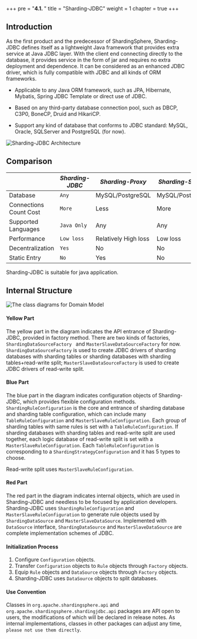 +++
pre = "<b>4.1. </b>"
title = "Sharding-JDBC"
weight = 1
chapter = true
+++

## Introduction

As the first product and the predecessor of ShardingSphere, Sharding-JDBC defines itself as a lightweight Java framework that provides extra service at Java JDBC layer. With the client end connecting directly to the database, it provides service in the form of jar and requires no extra deployment and dependence. It can be considered as an enhanced JDBC driver, which is fully compatible with JDBC and all kinds of ORM frameworks.

- Applicable to any Java ORM framework, such as JPA, Hibernate, Mybatis, Spring JDBC Template or direct use of JDBC.

- Based on any third-party database connection pool, such as DBCP, C3P0, BoneCP, Druid and HikariCP.

- Support any kind of database that conforms to JDBC standard: MySQL, Oracle, SQLServer and PostgreSQL (for now).

![Sharding-JDBC Architecture](https://shardingsphere.apache.org/document/current/img/sharding-jdbc-brief.png)

## Comparison

|                        | *Sharding-JDBC* | *Sharding-Proxy*     | *Sharding-Sidecar* |
| ---------------------- | --------------- | -------------------- | ------------------ |
| Database               | `Any`           | MySQL/PostgreSQL     | MySQL/PostgreSQL   |
| Connections Count Cost | `More`          | Less                 | More               |
| Supported Languages    | `Java Only`     | Any                  | Any                |
| Performance            | `Low loss`      | Relatively High loss | Low loss           |
| Decentralization       | `Yes`           | No                   | No                 |
| Static Entry           | `No`            | Yes                  | No                 |

Sharding-JDBC is suitable for java application.

## Internal Structure

![The class diagrams for Domain Model](https://shardingsphere.apache.org/document/current/img/config_domain.png)

#### Yellow Part

The yellow part in the diagram indicates the API entrance of Sharding-JDBC, provided in factory method. There are two kinds of factories, `ShardingDataSourceFactory ` and `MasterSlaveDataSourceFactory` for now. `ShardingDataSourceFactory` is used to create JDBC drivers of  sharding databases with sharding tables or sharding databases with sharding tables+read-write split; `MasterSlaveDataSourceFactory` is used to create JDBC drivers of read-write split.

#### Blue Part

The blue part in the diagram indicates configuration objects of Sharding-JDBC, which provides flexible configuration methods. `ShardingRuleConfiguration` is the core and entrance of sharding database and sharding table configuration, which can include many `TableRuleConfiguration` and `MasterSlaveRuleConfiguration`. Each group of sharding tables with same rules is set with a `TableRuleConfiguration`. If sharding databases with sharding tables and read-write split are used together, each logic database of read-write split is set with a  `MasterSlaveRuleConfiguration`. Each `TableRuleConfiguration` is corresponding to a `ShardingStrategyConfiguration` and it has 5 types to choose.

Read-write split uses `MasterSlaveRuleConfiguration`.

#### Red Part

The red part in the diagram indicates internal objects, which are used in Sharding-JDBC and needless to be focused by application developers. Sharding-JDBC uses `ShardingRuleConfiguration` and `MasterSlaveRuleConfiguration` to generate rule objects used by  `ShardingDataSource` and `MasterSlaveDataSource`. Implemented with `DataSource` interface, `ShardingDataSource` and `MasterSlaveDataSource` are complete implementation schemes of JDBC.

#### Initialization Process

1. Configure `Configuration` objects.
2. Transfer `Configuration` objects to `Rule` objects through `Factory` objects.
3. Equip `Rule` objects and `DataSource` objects through `Factory` objects.
4. Sharding-JDBC uses `DataSource` objects to split databases.

#### Use Convention

Classes in `org.apache.shardingsphere.api` and `org.apache.shardingsphere.shardingjdbc.api` packages are API open to users, the modifications of which will be declared in release notes. As internal implementations, classes in other packages can adjust any time, `please not use them directly`.

